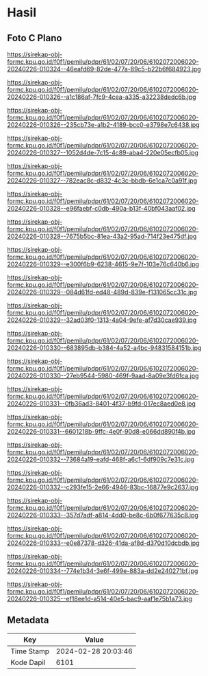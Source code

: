 # Hasil

## Foto C Plano

https://sirekap-obj-formc.kpu.go.id/f0f1/pemilu/pdpr/61/02/07/20/06/6102072006020-20240226-010324--46eafd69-82de-477a-89c5-b22b6f684923.jpg

https://sirekap-obj-formc.kpu.go.id/f0f1/pemilu/pdpr/61/02/07/20/06/6102072006020-20240226-010326--a1c186af-7fc9-4cea-a335-a32238dedc6b.jpg

https://sirekap-obj-formc.kpu.go.id/f0f1/pemilu/pdpr/61/02/07/20/06/6102072006020-20240226-010326--235cb73e-a1b2-4189-bcc0-e3798e7c6438.jpg

https://sirekap-obj-formc.kpu.go.id/f0f1/pemilu/pdpr/61/02/07/20/06/6102072006020-20240226-010327--1052d4de-7c15-4c89-aba4-220e05ecfb05.jpg

https://sirekap-obj-formc.kpu.go.id/f0f1/pemilu/pdpr/61/02/07/20/06/6102072006020-20240226-010327--782eac8c-d832-4c3c-bbdb-6e1ca7c0a91f.jpg

https://sirekap-obj-formc.kpu.go.id/f0f1/pemilu/pdpr/61/02/07/20/06/6102072006020-20240226-010328--e96faebf-c0db-490a-b13f-40bf043aaf02.jpg

https://sirekap-obj-formc.kpu.go.id/f0f1/pemilu/pdpr/61/02/07/20/06/6102072006020-20240226-010328--7675b5bc-81ea-43a2-95ad-714f23e475df.jpg

https://sirekap-obj-formc.kpu.go.id/f0f1/pemilu/pdpr/61/02/07/20/06/6102072006020-20240226-010329--e300f6b9-6238-4615-9e7f-103e76c640b6.jpg

https://sirekap-obj-formc.kpu.go.id/f0f1/pemilu/pdpr/61/02/07/20/06/6102072006020-20240226-010329--084d61fd-ed48-489d-839e-f131065cc31c.jpg

https://sirekap-obj-formc.kpu.go.id/f0f1/pemilu/pdpr/61/02/07/20/06/6102072006020-20240226-010329--32ad03f0-1313-4a04-9efe-af7d30cae939.jpg

https://sirekap-obj-formc.kpu.go.id/f0f1/pemilu/pdpr/61/02/07/20/06/6102072006020-20240226-010330--683895db-b384-4a52-a4bc-94831584151b.jpg

https://sirekap-obj-formc.kpu.go.id/f0f1/pemilu/pdpr/61/02/07/20/06/6102072006020-20240226-010330--27eb9544-5980-469f-9aad-8a09e3fd6fca.jpg

https://sirekap-obj-formc.kpu.go.id/f0f1/pemilu/pdpr/61/02/07/20/06/6102072006020-20240226-010331--0fb36ad3-8401-4f37-b9fd-017ec8aed0e8.jpg

https://sirekap-obj-formc.kpu.go.id/f0f1/pemilu/pdpr/61/02/07/20/06/6102072006020-20240226-010331--6601218b-9ffc-4e0f-90d8-e066dd890f4b.jpg

https://sirekap-obj-formc.kpu.go.id/f0f1/pemilu/pdpr/61/02/07/20/06/6102072006020-20240226-010332--73684a19-eafd-468f-a6c1-6df909c7e31c.jpg

https://sirekap-obj-formc.kpu.go.id/f0f1/pemilu/pdpr/61/02/07/20/06/6102072006020-20240226-010332--c293fe15-2e66-4946-83bc-16877e9c2637.jpg

https://sirekap-obj-formc.kpu.go.id/f0f1/pemilu/pdpr/61/02/07/20/06/6102072006020-20240226-010333--357d7adf-a814-4dd0-be8c-6b0f677635c8.jpg

https://sirekap-obj-formc.kpu.go.id/f0f1/pemilu/pdpr/61/02/07/20/06/6102072006020-20240226-010333--e0e87378-d326-41da-af8d-d370d10dcbdb.jpg

https://sirekap-obj-formc.kpu.go.id/f0f1/pemilu/pdpr/61/02/07/20/06/6102072006020-20240226-010334--774e1b34-3e6f-499e-883a-dd2e240271bf.jpg

https://sirekap-obj-formc.kpu.go.id/f0f1/pemilu/pdpr/61/02/07/20/06/6102072006020-20240226-010325--ef18ee1d-a514-40e5-bac9-aaf1e75b1a73.jpg


## Metadata

| Key        | Value               |
| ---------- | ------------------- |
| Time Stamp | 2024-02-28 20:03:46 |
| Kode Dapil | 6101                |




